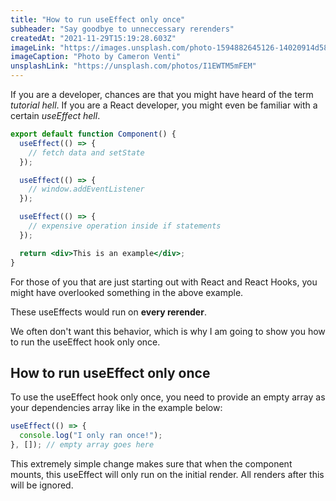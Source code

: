 ```yaml
---
title: "How to run useEffect only once"
subheader: "Say goodbye to unneccessary rerenders"
createdAt: "2021-11-29T15:19:28.603Z"
imageLink: "https://images.unsplash.com/photo-1594882645126-14020914d58d?ixlib=rb-1.2.1&q=85&fm=jpg&crop=entropy&cs=srgb&w=2400"
imageCaption: "Photo by Cameron Venti"
unsplashLink: "https://unsplash.com/photos/I1EWTM5mFEM"
---
```


If you are a developer, chances are that you might have heard of the term _tutorial hell_. If you are a React developer, you might even be familiar with a certain _useEffect hell_.

```jsx
export default function Component() {
  useEffect(() => {
    // fetch data and setState
  });

  useEffect(() => {
    // window.addEventListener
  });

  useEffect(() => {
    // expensive operation inside if statements
  });

  return <div>This is an example</div>;
}
```

For those of you that are just starting out with React and React Hooks, you might have overlooked something in the above example.

These useEffects would run on **every rerender**.

We often don't want this behavior, which is why I am going to show you how to run the useEffect hook only once.

## How to run useEffect only once

To use the useEffect hook only once, you need to provide an empty array as your dependencies array like in the example below:

```jsx
useEffect(() => {
  console.log("I only ran once!");
}, []); // empty array goes here
```

This extremely simple change makes sure that when the component mounts, this useEffect will only run on the initial render. All renders after this will be ignored.
